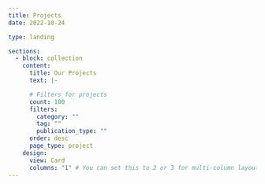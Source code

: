 ```yaml
---
title: Projects
date: 2022-10-24

type: landing

sections:
  - block: collection
    content:
      title: Our Projects
      text: |-

      # Filters for projects
      count: 100
      filters:
        category: ""
        tag: ""
        publication_type: ""
      order: desc
      page_type: project
    design:
      view: Card
      columns: "1" # You can set this to 2 or 3 for multi-column layout
---
```

